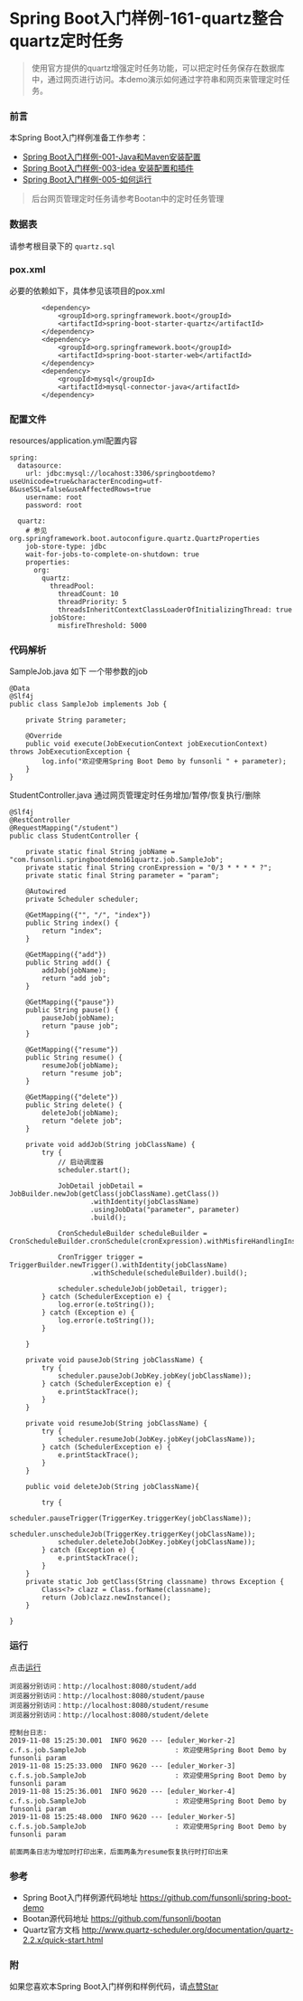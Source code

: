 # Spring Boot入门样例-161-quartz整合quartz定时任务

> 使用官方提供的quartz增强定时任务功能，可以把定时任务保存在数据库中，通过网页进行访问。本demo演示如何通过字符串和网页来管理定时任务。

### 前言

本Spring Boot入门样例准备工作参考：

- [Spring Boot入门样例-001-Java和Maven安装配置](https://github.com/funsonli/spring-boot-demo/blob/master/doc/spring-boot-demo-001-java.md)
- [Spring Boot入门样例-003-idea 安装配置和插件](https://github.com/funsonli/spring-boot-demo/blob/master/doc/spring-boot-demo-003-idea.md)
- [Spring Boot入门样例-005-如何运行](https://github.com/funsonli/spring-boot-demo/blob/master/doc/spring-boot-demo-005-run.md)

> 后台网页管理定时任务请参考Bootan中的定时任务管理

### 数据表

请参考根目录下的 `quartz.sql`

### pox.xml
必要的依赖如下，具体参见该项目的pox.xml
```
        <dependency>
            <groupId>org.springframework.boot</groupId>
            <artifactId>spring-boot-starter-quartz</artifactId>
        </dependency>
        <dependency>
            <groupId>org.springframework.boot</groupId>
            <artifactId>spring-boot-starter-web</artifactId>
        </dependency>
        <dependency>
            <groupId>mysql</groupId>
            <artifactId>mysql-connector-java</artifactId>
        </dependency>
```

### 配置文件

resources/application.yml配置内容 
```
spring:
  datasource:
    url: jdbc:mysql://locahost:3306/springbootdemo?useUnicode=true&characterEncoding=utf-8&useSSL=false&useAffectedRows=true
    username: root
    password: root

  quartz:
    # 参见 org.springframework.boot.autoconfigure.quartz.QuartzProperties
    job-store-type: jdbc
    wait-for-jobs-to-complete-on-shutdown: true
    properties:
      org:
        quartz:
          threadPool:
            threadCount: 10
            threadPriority: 5
            threadsInheritContextClassLoaderOfInitializingThread: true
          jobStore:
            misfireThreshold: 5000
```

### 代码解析


SampleJob.java 如下 一个带参数的job
``` 
@Data
@Slf4j
public class SampleJob implements Job {

    private String parameter;

    @Override
    public void execute(JobExecutionContext jobExecutionContext) throws JobExecutionException {
        log.info("欢迎使用Spring Boot Demo by funsonli " + parameter);
    }
}
```

StudentController.java 通过网页管理定时任务增加/暂停/恢复执行/删除
```
@Slf4j
@RestController
@RequestMapping("/student")
public class StudentController {

    private static final String jobName = "com.funsonli.springbootdemo161quartz.job.SampleJob";
    private static final String cronExpression = "0/3 * * * * ?";
    private static final String parameter = "param";

    @Autowired
    private Scheduler scheduler;

    @GetMapping({"", "/", "index"})
    public String index() {
        return "index";
    }

    @GetMapping({"add"})
    public String add() {
        addJob(jobName);
        return "add job";
    }

    @GetMapping({"pause"})
    public String pause() {
        pauseJob(jobName);
        return "pause job";
    }

    @GetMapping({"resume"})
    public String resume() {
        resumeJob(jobName);
        return "resume job";
    }

    @GetMapping({"delete"})
    public String delete() {
        deleteJob(jobName);
        return "delete job";
    }

    private void addJob(String jobClassName) {
        try {
            // 启动调度器
            scheduler.start();

            JobDetail jobDetail = JobBuilder.newJob(getClass(jobClassName).getClass())
                    .withIdentity(jobClassName)
                    .usingJobData("parameter", parameter)
                    .build();

            CronScheduleBuilder scheduleBuilder = CronScheduleBuilder.cronSchedule(cronExpression).withMisfireHandlingInstructionDoNothing();

            CronTrigger trigger = TriggerBuilder.newTrigger().withIdentity(jobClassName)
                    .withSchedule(scheduleBuilder).build();

            scheduler.scheduleJob(jobDetail, trigger);
        } catch (SchedulerException e) {
            log.error(e.toString());
        } catch (Exception e) {
            log.error(e.toString());
        }

    }

    private void pauseJob(String jobClassName) {
        try {
            scheduler.pauseJob(JobKey.jobKey(jobClassName));
        } catch (SchedulerException e) {
            e.printStackTrace();
        }
    }

    private void resumeJob(String jobClassName) {
        try {
            scheduler.resumeJob(JobKey.jobKey(jobClassName));
        } catch (SchedulerException e) {
            e.printStackTrace();
        }
    }

    public void deleteJob(String jobClassName){

        try {
            scheduler.pauseTrigger(TriggerKey.triggerKey(jobClassName));
            scheduler.unscheduleJob(TriggerKey.triggerKey(jobClassName));
            scheduler.deleteJob(JobKey.jobKey(jobClassName));
        } catch (Exception e) {
            e.printStackTrace();
        }
    }
    private static Job getClass(String classname) throws Exception {
        Class<?> clazz = Class.forName(classname);
        return (Job)clazz.newInstance();
    }

}
```

### 运行

点击[运行](https://github.com/funsonli/spring-boot-demo/blob/master/doc/spring-boot-demo-005-run.md)

```
浏览器分别访问：http://localhost:8080/student/add
浏览器分别访问：http://localhost:8080/student/pause
浏览器分别访问：http://localhost:8080/student/resume
浏览器分别访问：http://localhost:8080/student/delete

控制台日志: 
2019-11-08 15:25:30.001  INFO 9620 --- [eduler_Worker-2] c.f.s.job.SampleJob                      : 欢迎使用Spring Boot Demo by funsonli param
2019-11-08 15:25:33.000  INFO 9620 --- [eduler_Worker-3] c.f.s.job.SampleJob                      : 欢迎使用Spring Boot Demo by funsonli param
2019-11-08 15:25:36.001  INFO 9620 --- [eduler_Worker-4] c.f.s.job.SampleJob                      : 欢迎使用Spring Boot Demo by funsonli param
2019-11-08 15:25:48.000  INFO 9620 --- [eduler_Worker-5] c.f.s.job.SampleJob                      : 欢迎使用Spring Boot Demo by funsonli param

前面两条日志为增加时打印出来，后面两条为resume恢复执行时打印出来
```


### 参考
- Spring Boot入门样例源代码地址 https://github.com/funsonli/spring-boot-demo
- Bootan源代码地址 https://github.com/funsonli/bootan
- Quartz官方文档 http://www.quartz-scheduler.org/documentation/quartz-2.2.x/quick-start.html


### 附
如果您喜欢本Spring Boot入门样例和样例代码，请[点赞Star](https://github.com/funsonli/spring-boot-demo)

